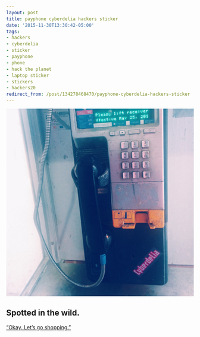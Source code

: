 ```yaml
---
layout: post
title: payphone cyberdelia hackers sticker
date: '2015-11-30T13:30:42-05:00'
tags:
- hackers
- cyberdelia
- sticker
- payphone
- phone
- hack the planet
- laptop sticker
- stickers
- hackers20
redirect_from: /post/134278468470/payphone-cyberdelia-hackers-sticker
---
```

 ![](/images/tumblr_nyn4r6vr0m1tqzrm7o1_1280.jpg)  

## Spotted in the wild. &nbsp;

[“Okay. Let’s go shopping.”](https://www.ideasystm.com/collections/cyberdelia)
